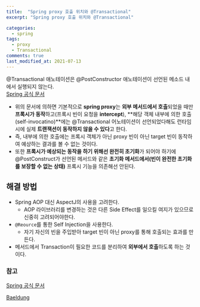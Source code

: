 ```yaml
---
title:  "Spring proxy 호출 위치와 @Transactional"
excerpt: "Spring proxy 호출 위치와 @Transactional"

categories:
  - spring
tags:
  - proxy
  - Transactional
comments: true
last_modified_at: 2021-07-13
---
```


@Transactional 애노테이션은 @PostConstructor 애노테이션이 선언된 메소드 내에서 실행되지 않는다. <br/>
[Spring 공식 문서](https://docs.spring.io/spring-framework/docs/current/reference/html/data-access.html#transaction-declarative-annotations) 

* 위의 문서에 의하면 기본적으로 **spring proxy**는 **외부 메서드에서 호출**되었을 때만 **프록시가 동작**하고(프록시 빈이 요청을 **intercept**), **해당 객체 내부에 의한 호출(self-invocatino)**에는 @Transactional 어노테이션이 선언되었다해도 런타임 시에 실제 **트랜잭션이 동작하지 않을 수 있다**고 한다.
* 즉, 내부에 의한 호출에는 프록시 객체가 아닌 proxy 빈이 아닌 target 빈이 동작하여 예상하는 결과를 볼 수 없는 것이다.
* 또한 **프록시가 예상되는 동작을 하기 위해선 완전히 초기화**가 되어야 하기에 @PostConstruct가 선언된 메서드와 같은 **초기화 메서드에서(빈이 완전한 초기화를 보장할 수 없는 상태)** 프록시 기능을 의존해선 안된다.

## 해결 방법
* Spring AOP 대신 AspectJ의 사용을 고려한다.
  * AOP 라이브러리를 변경하는 것은 다른 Side Effect를 일으킬 여지가 있으므로 신중히 고려되어야한다.
* `@Reource`를 통한 Self Injection을 사용한다.
  * 자기 자신의 빈을 주입받아 target 빈이 아닌 proxy를 통해 호출되는 효과를 만든다.
* 메서드에서 Transaction이 필요한 코드를 분리하여 **외부에서 호출**하도록 하는 것이다.
  
### 참고
[Spring 공식 문서](https://docs.spring.io/spring-framework/docs/current/reference/html/data-access.html#transaction)

[Baeldung](https://www.baeldung.com/spring-transactional-propagation-isolation)